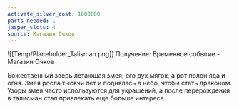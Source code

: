 ```yaml
---
activate_silver_cost: 1000000
parts_needed: 1
jasper_slots: 4
source: Магазин Очков
---
```

![[Temp/Placeholder_Talisman.png]]
Получение: Временное событие - Магазин Очков

Божественный зверь летающая змея, его дух мягок, а рот полон яда и огня. Змея росла тысячи лет и поднялась в небо, чтобы стать драконом. Узоры змея часто используются для украшений, а после перерождения в талисман стал привлекать еще больше интереса.
